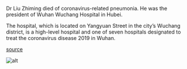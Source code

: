 Dr Liu Zhiming died of coronavirus-related pneumonia. He was the president of Wuhan Wuchang Hospital in Hubei.

The hospital, which is located on Yangyuan Street in the city’s Wuchang district, is a high-level hospital and one of seven hospitals designated to treat the coronavirus disease 2019 in Wuhan.

[source](https://www.thestar.com.my/news/regional/2020/02/19/wuhan-hospital-president-succumbs-to-virus)

![alt](https://apicms.thestar.com.my/uploads/images/2020/02/19/566415.jpg)
